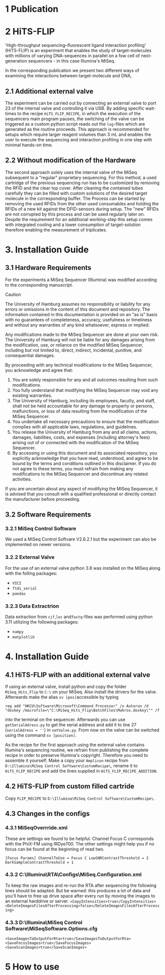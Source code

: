 # 1 Publication 

# 2 HiTS-FLIP
'High-throughput sequencing–fluorescent ligand interaction profiling' (HiTS-FLIP) is an experiment that enables the study of target-molecules with millions of varying DNA-sequences in parallel on a fow cell of next-generation sequencers - in this case Illumina's MiSeq.

In the corresponding publication we present two different ways of examining the interactions between target-molecule and DNA, 
##    2.1 Additional external valve 
The experiment can be carried out by connecting an external valve to port 23 of the internal valve and controlling it via USB. By adding specific wait-times to the recipe `HiTS_FLIP_RECIPE`, in which the execution of the sequencers main program pauses, the switching of the valve can be triggered as a custom python script reads out the `log`-files which are generated as the routine proceeds. This approach is recommended for setups which require larger reagent volumes than 3 mL and enables the user to execute the sequencing and interaction profiling in one step with minimal hands-on time. 
##    2.2 Without modification of the Hardware
The second approach solely  uses the internal valve of the MiSeq subsequent to a "regular" proprietary sequencing. For this method, a used cartridge of the previous sequencing run has to be customized by removing the RFID and the clear top cover. After cleaning the contained tubes carefully they can be filled with custom solutions of the desired target molecule in the corresponding buffer. The Process can be started by removing the used RFIDs from the other used consumables and holding the RFIDs of a new kit against the DFID-sensors during setup. The "new" RFIDs are not corrupted by this process and can be used regularly later on.
Despite the requirement for an additional working-step this setup comes with integrated  cooling and a lower consumption of target-solution therefore enabling the measurement of triplicates.

# 3. Installation Guide
## 3.1 Hardware Requirements
For the experiments a MiSeq Sequencer (Illumina) was modified according to the corresponding manuscript. 

> [!CAUTION] 
> The University of Hamburg assumes no responsibility or liability for any errors or omissions in the content of this document and repository. The information contained in this documentation is provided on an "as is" basis with no guarantees of completeness, accuracy,  usefulness or timeliness and without any warranties of any kind whatsoever, express or implied. 
> 
> Any modifications made to the MiSeq Sequencer are done at your own risk. The University of Hamburg will not be liable for any damages arising from the modification, use, or reliance on the modified MiSeq Sequencer, including but not limited to, direct, indirect, incidental, punitive, and consequential damages.
>
> By proceeding with any technical modifications to the MiSeq Sequencer, you acknowledge and agree that:
>
> 1. You are solely responsible for any and all outcomes resulting from such modifications.
> 2. You fully understand that modifying the MiSeq Sequencer may void any existing warranties.
> 3. The University of Hamburg, including its employees, faculty, and staff, shall not be held accountable for any damage to property or persons, malfunctions, or loss of data resulting from the modification of the MiSeq Sequencer.
> 4. You undertake all necessary precautions to ensure that the modification complies with all applicable laws, regulations, and guidelines.
> 5. You release the University of Hamburg from any and all claims, actions, damages, liabilities, costs, and expenses (including attorney's fees) arising out of or connected with the modification of the MiSeq Sequencer.
> 6. By accessing or using this document and its associated repository, you explicitly acknowledge that you have read, understood, and agree to be bound by the terms and conditions outlined in this disclaimer. If you do not agree to these terms, you must
> refrain from making any modifications to the MiSeq Sequencer and discontinue any related activities. 
>
> If you are uncertain about any aspect of modifying the MiSeq Sequencer, it is advised that you consult with a qualified professional or directly contact the manufacturer before proceeding.

##    3.2 Software Requirements
###       3.2.1 MiSeq Control Software
We used a MiSeq Control Softvare V2.6.2.1 but the experiment can also be implemented on newer versions.

###       3.2.2 External Valve
For the use of an external valve python 3.8 was installed on the MiSeq along with the folling packages:
- `VICI`
- `ftdi_serial`
- `pandas`

###      3.2.3 Data Extractrion
Data extraction from `cif`,`loc` and`fastq`-files was performed using python 3.11 utilizing the following packages:
- `numpy`
- `matplotlib`


# 4. Installation Guide
##   4.1 HiTS-FLIP with an additional external valve
If using an external valve, install python and copy the folder `MiSeq_Hits_Flip` to `C:\` on your MiSeq. Also install the drivers for the valve. Afterwards make the alias `sv [pos]`accessible by typing 

`reg add "HKCU\Software\Microsoft\Command Processor" /v Autorun /d "doskey /macrofile=\"C:\MiSeq_Hits_Flip\BatchFiles\Makros.doskey\"" /f`

into the terminal on the sequencer. Afterwards you can use `getSerialAdress.py` to get the serial address and add it to line 27 (`serialAdress = ''`) in `setValve.py`. From now on the valve can be switched using the command `sv [position]`.

As the recipe for the first approach using the external valve contains Illumina's sequencing routine, we refrain from publishing the complete recipe in order to preserve Illumina's copyright. Therefore you need to assemble it yourself: Make a copy your `Amplicon` recipe from `D:\Illumina\MiSeq Control Software\CustomRecipe\`, rename it to `HiTS_FLIP_RECIPE` and add the lines supplied in `HiTS_FLIP_RECIPE_ADDITION`. 

##   4.2 HiTS-FLIP from custom filled cartride
Copy `FLIP_RECIPE` to `D:\Illumina\MiSeq Control Software\CustomRecipe\`.

##   4.3 Changes in the configs

###     4.3.1  MiSeqOverrride.xml
These are settings we found to be helpful. Channel Focus C corresponds with the PhiX-FM using IRDye700. The other settings might help you if no focus can be found at the beginning of read two.

`[Focus Params]
ChannelToUse = Focus C
LowSNRContrastThreshold = 2
DarkSampleContrastThreshold = 1`

###      4.3.2 C:\Illumina\RTA\Configs\MiSeq.Configuration.xml
To keep the raw images and re-run the RTA after sequencing the following lines should be adapted. But be warned: this produces a lot of data and you'll have to free up drive space after every run by moving the images to an external harddrive or server.
`<CopyIntensities>true</CopyIntensities>`
`<DeleteImagesFilesAfterProcessing>false</DeleteImagesFilesAfterProcessing>`

###     4.3.3  D:\Illumina\MiSeq Control Software\MiSeqSoftware.Options.cfg
`<SaveImagesToOutputForRta>true</SaveImagesToOutputForRta>
<SaveFocusImages>true</SaveFocusImages>
<SaveScanImages>true</SaveScanImages>`

# 5 How to use
